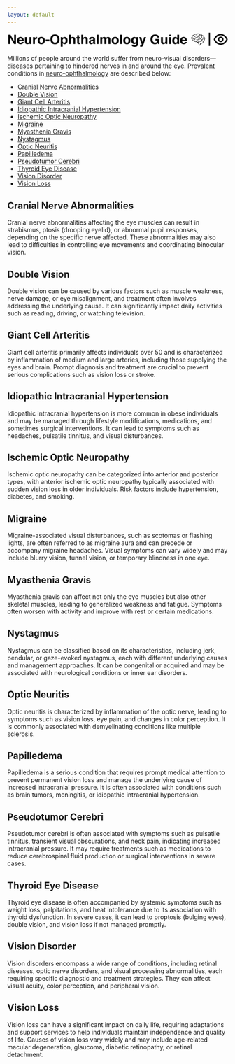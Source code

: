 ```yaml
---
layout: default
---
```


![Banner](assets/banner.png)

Millions of people around the world suffer from neuro-visual disorders—diseases pertaining to hindered nerves in and around the eye. Prevalent conditions in <a href="https://en.wikipedia.org/wiki/Neuro-ophthalmology" target="_blank">neuro-ophthalmology</a> are described below:

- [Cranial Nerve Abnormalities](#cranial-nerve-abnormalities)
- [Double Vision](#double-vision)
- [Giant Cell Arteritis](#giant-cell-arteritis)
- [Idiopathic Intracranial Hypertension](#idiopathic-intracranial-hypertension)
- [Ischemic Optic Neuropathy](#ischemic-optic-neuropathy)
- [Migraine](#migraine)
- [Myasthenia Gravis](#myasthenia-gravis)
- [Nystagmus](#nystagmus)
- [Optic Neuritis](#optic-neuritis)
- [Papilledema](#papilledema)
- [Pseudotumor Cerebri](#pseudotumor-cerebri)
- [Thyroid Eye Disease](#thyroid-eye-disease)
- [Vision Disorder](#vision-disorder)
- [Vision Loss](#vision-loss)

## Cranial Nerve Abnormalities
Cranial nerve abnormalities affecting the eye muscles can result in strabismus, ptosis (drooping eyelid), or abnormal pupil responses, depending on the specific nerve affected. These abnormalities may also lead to difficulties in controlling eye movements and coordinating binocular vision.

## Double Vision
Double vision can be caused by various factors such as muscle weakness, nerve damage, or eye misalignment, and treatment often involves addressing the underlying cause. It can significantly impact daily activities such as reading, driving, or watching television.

## Giant Cell Arteritis
Giant cell arteritis primarily affects individuals over 50 and is characterized by inflammation of medium and large arteries, including those supplying the eyes and brain. Prompt diagnosis and treatment are crucial to prevent serious complications such as vision loss or stroke.

## Idiopathic Intracranial Hypertension
Idiopathic intracranial hypertension is more common in obese individuals and may be managed through lifestyle modifications, medications, and sometimes surgical interventions. It can lead to symptoms such as headaches, pulsatile tinnitus, and visual disturbances.

## Ischemic Optic Neuropathy
Ischemic optic neuropathy can be categorized into anterior and posterior types, with anterior ischemic optic neuropathy typically associated with sudden vision loss in older individuals. Risk factors include hypertension, diabetes, and smoking.

## Migraine
Migraine-associated visual disturbances, such as scotomas or flashing lights, are often referred to as migraine aura and can precede or accompany migraine headaches. Visual symptoms can vary widely and may include blurry vision, tunnel vision, or temporary blindness in one eye.

## Myasthenia Gravis
Myasthenia gravis can affect not only the eye muscles but also other skeletal muscles, leading to generalized weakness and fatigue. Symptoms often worsen with activity and improve with rest or certain medications.

## Nystagmus
Nystagmus can be classified based on its characteristics, including jerk, pendular, or gaze-evoked nystagmus, each with different underlying causes and management approaches. It can be congenital or acquired and may be associated with neurological conditions or inner ear disorders.

## Optic Neuritis
Optic neuritis is characterized by inflammation of the optic nerve, leading to symptoms such as vision loss, eye pain, and changes in color perception. It is commonly associated with demyelinating conditions like multiple sclerosis.

## Papilledema
Papilledema is a serious condition that requires prompt medical attention to prevent permanent vision loss and manage the underlying cause of increased intracranial pressure. It is often associated with conditions such as brain tumors, meningitis, or idiopathic intracranial hypertension.

## Pseudotumor Cerebri
Pseudotumor cerebri is often associated with symptoms such as pulsatile tinnitus, transient visual obscurations, and neck pain, indicating increased intracranial pressure. It may require treatments such as medications to reduce cerebrospinal fluid production or surgical interventions in severe cases.

## Thyroid Eye Disease
Thyroid eye disease is often accompanied by systemic symptoms such as weight loss, palpitations, and heat intolerance due to its association with thyroid dysfunction. In severe cases, it can lead to proptosis (bulging eyes), double vision, and vision loss if not managed promptly.

## Vision Disorder
Vision disorders encompass a wide range of conditions, including retinal diseases, optic nerve disorders, and visual processing abnormalities, each requiring specific diagnostic and treatment strategies. They can affect visual acuity, color perception, and peripheral vision.

## Vision Loss
Vision loss can have a significant impact on daily life, requiring adaptations and support services to help individuals maintain independence and quality of life. Causes of vision loss vary widely and may include age-related macular degeneration, glaucoma, diabetic retinopathy, or retinal detachment.